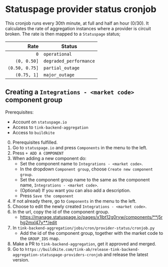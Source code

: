 # Statuspage provider status cronjob

This cronjob runs every 30th minute, at full and half an hour (0/30).
It calculates the rate of aggregation instances where a provider is circuit broken.
The rate is then mapped to a `Statuspage` status;

| Rate           | Status                 |
|--------------: | ---------------------- |
| `0`            | `operational`          |
| `(0, 0.50]`    | `degraded_performance` |
| `(0.50, 0.75]` | `partial_outage`       |
| `(0.75, 1]`    | `major_outage`         |


## Creating a `Integrations - <market code>` component group

Prerequisites:
- Account on `statuspage.io`
- Access to `tink-backend-aggregation`
- Access to `buildkite`

0. Prerequisites fulfilled.
1. Go to `statuspage.io` and press `Components` in the menu to the left.
2. Press `+ ADD A COMPONENT`
3. When adding a new component do:
    - Set the component name to `Integrations - <market code>`.
    - In the dropdown `Component group`, choose `Create new component group`.
    - Set the component group name to the same as the component name, `Integrations - <market code>`.
    - (Optional) If you want you can also add a description.
    - Press `Save the component`
4. If not already there, go to `Components` in the menu to the left.
5. Choose to edit the newly created `Integrations - <market code>`.
6. In the url, copy the id of the component group.
    - https://manage.statuspage.io/pages/x1lbt12g0ryw/components/**j5rhg2mxl47y**/edit
7. In `tink-backend-aggregation/jobs/cron/provider-status/cronjob.py`
    - Add the id of the component group, together with the market code to the `GROUP_IDS` map.
8. Make a PR to `tink-backend-aggregation`, get it approved and merged.
9. Go to `https://buildkite.com/tink-ab/release-tink-backend-aggregation-statuspage-providers-cronjob` and release the latest version.

